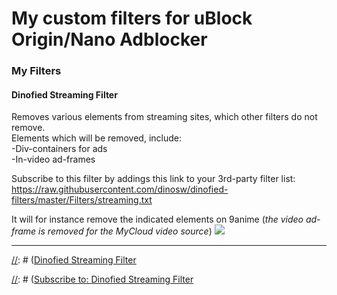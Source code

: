 # My custom filters for uBlock Origin/Nano Adblocker  

### My Filters  
#### Dinofied Streaming Filter  
Removes various elements from streaming sites, which other filters do not remove.  
Elements which will be removed, include:  
-Div-containers for ads  
-In-video ad-frames  

Subscribe to this filter by addings this link to your 3rd-party filter list:  
https://raw.githubusercontent.com/dinosw/dinofied-filters/master/Filters/streaming.txt  

It will for instance remove the indicated elements on 9anime (*the video ad-frame is removed for the MyCloud video source*)
![](https://i.imgur.com/QnKkoE4.png)

___

[//]: # ([**Subscribe to:** *Dinofied Streaming Filter*])
[//]: # (https://subscribe.adblockplus.org/?location=https://raw.githubusercontent.com/dinosw/dinofied-filters/master/Filters/streaming.txt&title=Dinofied%20Streaming%20Filter%2B)

[//]: # ([Dinofied Streaming Filter](https://raw.githubusercontent.com/dinosw/dinofied-filters/master/Filters/streaming.txt)  

[//]: # ([Subscribe to: Dinofied Streaming Filter](abp://subscribe/?location=https://raw.githubusercontent.com/dinosw/dinofied-filters/master/Filters/streaming.txt)

[//]: # (<a href="abp:subscribe?location=https://raw.githubusercontent.com/dinosw/dinofied-filters/master/Filters/streaming.txt">Dinofied Streaming Filter</a>)  
